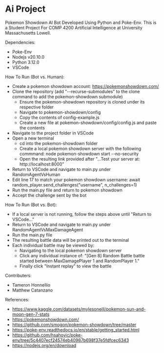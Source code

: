 # Ai Project
Pokemon Showdown AI Bot Developed Using Python and Poke-Env.
This is a Student Project For COMP 4200 Artificial Intelligence at University Massachusetts Lowell. 

Dependencies:
- Poke-Env
- Nodejs v20.10.0
- Python 3.12.0
- VSCode

How To Run (Bot vs. Human):
- Create a pokemon showdown account: https://pokemonshowdown.com/
- Clone the repository (add "--recurse-submodules" to the clone command to add the pokemon-showdown submodule)
  - Ensure the pokemon-showdown repository is cloned under its respective folder
  - Navigate to pokemon-showdown/config
  - Copy the contents of config-example.js
  - Create a new file at pokemon-showdown/config/config.js and paste the contents
- Navigate to the project folder in VSCode
- Open a new terminal
  - cd into the pokemon-showdown folder
  - Create a local pokemon showdown server with the following commmand: node pokemon-showdown start --no-security
  - Open the resulting link provided after "...Test your server at: http://localhost:8000"
- Return to VSCode and navigate to main.py under RandomAgentVsHuman
- Edit line 17 to match your pokemon showdown username: await random_player.send_challenges("username", n_challenges=1)
- Run the main.py file and return to pokemon showdown
- Accept the challenge sent by the bot

How To Run (Bot vs. Bot):
- If a local server is not running, follow the steps above until "Return to VSCode..."
- Return to VSCode and navigate to main.py under RandomAgentVsMaxDamageAgent
- Run the main.py file
- The resulting battle data will be printed out to the terminal
- Each individual battle may be viewed by:
  - Navigating to the local pokemon showdown server
  - Click any individual instance of: "[Gen 8] Random Battle battle started between MaxDamagePlayer 1 and RandomPlayer 1."
  - Finally click "Instant replay" to view the battle

Contributers:
- Tameron Honnellio
- Matthew Catanzano

References: 
- https://www.kaggle.com/datasets/mylesoneill/pokemon-sun-and-moon-gen-7-stats
- https://pokemonshowdown.com/
- https://github.com/smogon/pokemon-showdown/tree/master
- https://poke-env.readthedocs.io/en/stable/getting_started.html
- https://github.com/hsahovic/poke-env/tree/5c4407ecf24574eb40987b698f37e5fdfcec6343
- https://nodejs.org/en/download
